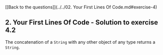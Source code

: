 [[Back to the questions]](../../02. Your First Lines Of Code.md#exercise-4)

## 2. Your First Lines Of Code - Solution to exercise 4.2

The concatenation of a `String` with any other object of any type returns a `String`.